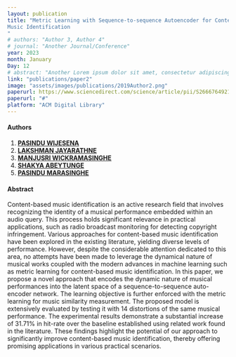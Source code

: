 ```yaml
---
layout: publication
title: "Metric Learning with Sequence-to-sequence Autoencoder for Content-based
Music Identification
"
# authors: "Author 3, Author 4"
# journal: "Another Journal/Conference"
year: 2023
month: January
Day: 12
# abstract: "Another Lorem ipsum dolor sit amet, consectetur adipiscing elit. ..."
link: "publications/paper2"
image: "assets/images/publications/2019Author2.png"
paperurl: https://www.sciencedirect.com/science/article/pii/S2666764921000485
paperurl: "#"
platform: "ACM Digital Library"
---
```



#### Authors

1. [__PASINDU WIJESENA__]()
2. [__LAKSHMAN JAYARATHNE__]()
3. [__MANJUSRI WICKRAMASINGHE__](/team/dr-manju/)
4. [__SHAKYA ABEYTUNGE__](/team/Shakya-Abeytunge/)
5. [__PASINDU MARASINGHE__](/team/pasindu-marasinghe/)

#### Abstract

Content-based music identification is an active research field that involves recognizing the identity of
a musical performance embedded within an audio query. This process holds significant relevance in practical
applications, such as radio broadcast monitoring for detecting copyright infringement. Various approaches for
content-based music identification have been explored in the existing literature, yielding diverse levels of performance. However, despite the considerable attention dedicated to this area, no attempts have been made to
leverage the dynamical nature of musical works coupled with the modern advances in machine learning such as
metric learning for content-based music identification. In this paper, we propose a novel approach that encodes
the dynamic nature of musical performances into the latent space of a sequence-to-sequence auto-encoder network. The learning objective is further enforced with the metric learning for music similarity measurement.
The proposed model is extensively evaluated by testing it with 14 distortions of the same musical performance.
The experimental results demonstrate a substantial increase of 31.71% in hit-rate over the baseline established
using related work found in the literature. These findings highlight the potential of our approach to significantly improve content-based music identification, thereby offering promising applications in various practical
scenarios.
